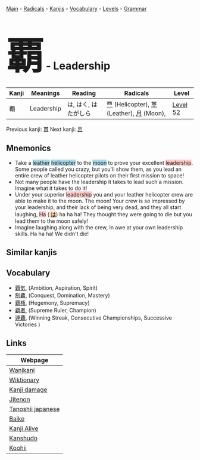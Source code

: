<style> bigfont {font-size: 100px}</style>
[Main](../index.md) -
[Radicals](../radicals.md) -
[Kanjis](../kanjis.md) -
[Vocabulary](../vocabulary.md) -
[Levels](../levels.md) -
[Grammar](../grammar.md)
# <bigfont> 覇</bigfont> - Leadership 

| Kanji | Meanings | Reading | Radicals | Level |
| --- | --- | --- | --- | --- |
| 覇 | Leadership | は, はく, はたがしら | [覀](../radicals/覀.md) (Helicopter), [革](../radicals/革.md) (Leather), [月](../radicals/月.md) (Moon),  | [Level 52](../levels/wk_level52.md) |

Previous kanji: [貫](貫.md) Next kanji: [呂](呂.md) 

## Mnemonics
 * Take a <span style="background-color:#ADD8E6"> leather</span> <span style="background-color:#ADD8E6"> helicopter</span> to the <span style="background-color:#ADD8E6"> moon</span> to prove your excellent <span style="background-color:#ffcccb"> leadership</span>. Some people called you crazy, but you'll show them, as you lead an entire crew of leather helicopter pilots on their first mission to space!
* Not many people have the leadership it takes to lead such a mission. Imagine what it takes to do it!
* Under your superior <span style="background-color:#ffcccb"> leadership</span> you and your leather helicopter crew are able to make it to the moon. The moon! Your crew is so impressed by your leadership, and their lack of being very dead, and they all start laughing, <span style="background-color:#ffcccb"> Ha</span> (<span style="background-color:#fed8b1"> [は](https://jisho.org/search/は)</span>) ha ha ha! They thought they were going to die but you lead them to the moon safely!
* Imagine laughing along with the crew, in awe at your own leadership skills. Ha ha ha! We didn't die!


## Similar kanjis
 


## Vocabulary
 * [覇気](../vocabulary/覇.md), (Ambition, Aspiration, Spirit)
* [制覇](../vocabulary/覇.md), (Conquest, Domination, Mastery)
* [覇権](../vocabulary/覇.md), (Hegemony, Supremacy)
* [覇者](../vocabulary/覇.md), (Supreme Ruler, Champion)
* [連覇](../vocabulary/覇.md), (Winning Streak, Consecutive Championships, Successive Victories )



## Links 

| Webpage |
| --- |
| [Wanikani          ](https://www.wanikani.com/kanji/覇) |
| [Wiktionary        ](https://en.wiktionary.org/wiki/覇) |
| [Kanji damage      ](http://www.kanjidamage.com/kanji/search?utf8=✓&q=覇) |
| [Jitenon           ](https://jitenon.com/kanji/覇) |
| [Tanoshii japanese ](https://www.tanoshiijapanese.com/dictionary/kanji.cfm?k=覇) |
| [Baike             ](https://baike.baidu.com/item/覇) |
| [Kanji Alive       ](https://app.kanjialive.com/覇) |
| [Kanshudo          ](https://www.kanshudo.com/searchmn?q=覇) |
| [Koohii            ](https://kanji.koohii.com/study/kanji/覇) |
